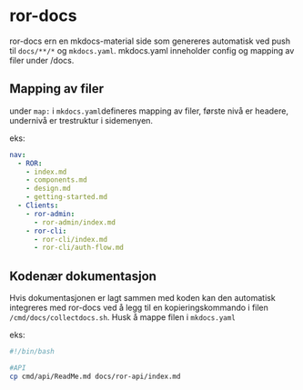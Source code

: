 # ror-docs

ror-docs ern en mkdocs-material side som genereres automatisk ved push til `docs/**/*` og `mkdocs.yaml`. mkdocs.yaml inneholder config og mapping av filer under /docs.

## Mapping av filer
under `map:` i `mkdocs.yaml`defineres mapping av filer, første nivå er headere, undernivå er trestruktur i sidemenyen.

eks:
```yaml
nav:
  - ROR:
    - index.md
    - components.md
    - design.md
    - getting-started.md
  - Clients:
    - ror-admin:
      - ror-admin/index.md
    - ror-cli:
      - ror-cli/index.md
      - ror-cli/auth-flow.md
```

## Kodenær dokumentasjon

Hvis dokumentasjonen er lagt sammen med koden kan den automatisk integreres med ror-docs ved å legg til en kopieringskommando i filen `/cmd/docs/collectdocs.sh`. Husk å mappe filen i `mkdocs.yaml`

eks:
```bash
#!/bin/bash

#API
cp cmd/api/ReadMe.md docs/ror-api/index.md
```
